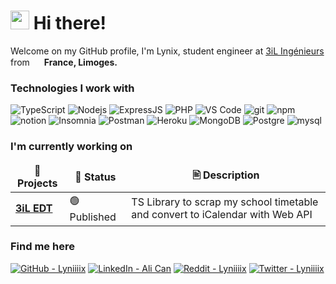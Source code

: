 
<h1><img src="https://images.emojiterra.com/google/noto-emoji/unicode-15/color/svg/1f44b.svg" width="30"/> Hi there!</h1>

<p>Welcome on my GitHub profile, I'm Lynix, student engineer at <a href="https://www.3il-ingenieurs.fr/">3iL Ingénieurs</a> from <img src="https://cdn-icons-png.flaticon.com/512/197/197560.png" width="15"/> <b>France, Limoges.</b>

<h3> Technologies I work with </h3>
<p>
<img alt="TypeScript" src="https://img.shields.io/badge/-TypeScript-007ACC?style=flat-square&logo=typescript&logoColor=white" />
 <img alt="Nodejs" src="https://img.shields.io/badge/-Nodejs-43853d?style=flat-square&logo=Node.js&logoColor=white" />
 <img alt="ExpressJS" src="https://img.shields.io/badge/-ExpressJS-68A063?style=flat-square&logo=express&logoColor=white" />
 <img alt="PHP" src="https://img.shields.io/badge/-PHP-8993be?style=flat-square&logo=PHP&logoColor=white" />
 <img alt="VS Code" src="https://img.shields.io/badge/-VS Code-0078d7?style=flat-square&logo=visualstudio&logoColor=white" />
 <img alt="git" src="https://img.shields.io/badge/-Git-F05032?style=flat-square&logo=git&logoColor=white" />
 <img alt="npm" src="https://img.shields.io/badge/-NPM-CB3837?style=flat-square&logo=npm&logoColor=white" />
 <img alt="notion" src="https://img.shields.io/badge/-Notion-ffffff?style=flat-square&logo=notion&logoColor=black" />
 <img alt="Insomnia" src="https://img.shields.io/badge/-Insomnia-5849BE?style=flat-square&logo=insomnia&logoColor=white" />
 <img alt="Postman" src="https://img.shields.io/badge/-Postman-EF5B25?style=flat-square&logo=postman&logoColor=white" />
 <img alt="Heroku" src="https://img.shields.io/badge/-Heroku-430098?style=flat-square&logo=heroku&logoColor=white" />
 <img alt="MongoDB" src="https://img.shields.io/badge/-MongoDB-13aa52?style=flat-square&logo=mongodb&logoColor=white" />
 <img alt="Postgre" src="https://img.shields.io/badge/-PostgreSQL-0064a5?style=flat-square&logo=PostgreSQL&logoColor=white" />
 <img alt="mysql" src="https://img.shields.io/badge/-MySQL-00758f?style=flat-square&logo=mysql&logoColor=white" />
</p>

<h3>I'm currently working on</h3>
<p>
<table>
  <thead align="center">
    <tr border: none;>
      <td><b>🚧 Projects</b></td>
      <td><b>🚩 Status</b></td>
      <td><b>🖹 Description</b></td>
    </tr>
  </thead>
  <tbody>
    <tr>
      <td><a href="https://github.com/lyniiiix/3il_edt" target="_blank"><b>3iL EDT</b></a></td>
      <td>🟢 Published</td>
      <td>TS Library to scrap my school timetable and convert to iCalendar with Web API</td>
    </tr>
  </tbody>
</table>
</p>

<h3> Find me here </h3>
<p>
 <a href="https://github.com/Lyniiiix" target="_blank" rel="noreferrer noopener"><img src="https://img.shields.io/badge/GitHub-black?style=for-the-  badge&amp;logo=github" alt="GitHub - Lyniiiix"></a>
 <a href="https://www.linkedin.com/in/can-ali/" target="_blank" rel="noreferrer noopener"><img src="https://img.shields.io/badge/LinkedIn-blue?style=for-the-badge&amp;logo=linkedin" alt="LinkedIn - Ali Can"></a>
 <a href="https://www.reddit.com/user/Awesome_Lyniiiix" target="_blank" rel="noreferrer noopener"><img src="https://img.shields.io/badge/Reddit-FF4500?style=for-the-badge&amp;logo=reddit&logoColor=white" alt="Reddit - Lyniiiix"></a>
 <a href="https://www.twitter.com/lyniiiix/" target="_blank" rel="noreferrer noopener"><img src="https://img.shields.io/badge/twitter-00ACEE?style=for-the-badge&amp;logo=twitter&logoColor=white" alt="Twitter - Lyniiiix"></a>
</p>
